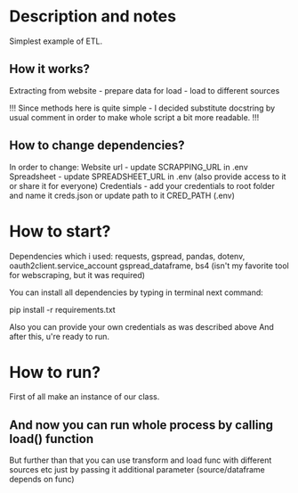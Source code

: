 # Description and notes
Simplest example of ETL.
## How it works?
Extracting from website - prepare data for load - load to different sources

!!!
Since methods here is quite simple - I decided substitute docstring by usual comment
in order to make whole script a bit more readable.
!!!

## How to change dependencies?
In order to change:
Website url - update SCRAPPING_URL in .env
Spreadsheet - update SPREADSHEET_URL in .env (also provide access to it or share it for everyone)
Credentials - add your credentials to root folder and name it creds.json or update path to it CRED_PATH (.env)


# How to start?

Dependencies which i used:
requests, gspread, pandas, dotenv, oauth2client.service_account
gspread_dataframe, bs4 (isn't my favorite tool for webscraping, but it was required)

You can install all dependencies by typing in terminal next command:

pip install -r requirements.txt

Also you can provide your own credentials as was described above
And after this, u're ready to run.

# How to run?

First of all make an instance of our class.
## And now you can run whole process by calling load() function

But further than that you can use transform and load func with different sources etc
just by passing it additional parameter (source/dataframe depends on func)
